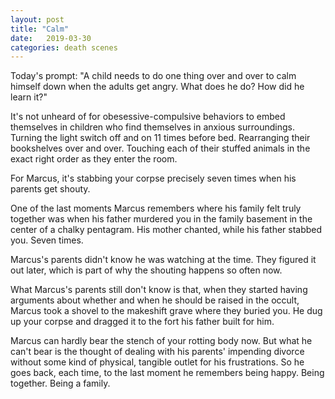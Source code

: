 ```yaml
---
layout: post
title: "Calm"
date:   2019-03-30
categories: death scenes
---
```

Today's prompt: "A child needs to do one thing over and over to calm himself down when the adults get angry. What does he do? How did he learn it?"

It's not unheard of for obesessive-compulsive behaviors to embed themselves in children who find themselves in anxious surroundings. Turning the light switch off and on 11 times before bed. Rearranging their bookshelves over and over. Touching each of their stuffed animals in the exact right order as they enter the room. 

For Marcus, it's stabbing your corpse precisely seven times when his parents get shouty.

One of the last moments Marcus remembers where his family felt truly together was when his father murdered you in the family basement in the center of a chalky pentagram. His mother chanted, while his father stabbed you. Seven times.

Marcus's parents didn't know he was watching at the time. They figured it out later, which is part of why the shouting happens so often now. 

What Marcus's parents still don't know is that, when they started having arguments about whether and when he should be raised in the occult, Marcus took a shovel to the makeshift grave where they buried you. He dug up your corpse and dragged it to the fort his father built for him. 

Marcus can hardly bear the stench of your rotting body now. But what he can't bear is the thought of dealing with his parents' impending divorce without some kind of physical, tangible outlet for his frustrations. So he goes back, each time, to the last moment he remembers being happy. Being together. Being a family.
